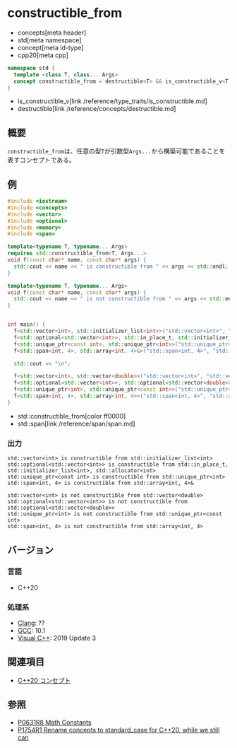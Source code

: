 # constructible_from
* concepts[meta header]
* std[meta namespace]
* concept[meta id-type]
* cpp20[meta cpp]

```cpp
namespace std {
  template <class T, class... Args>
  concept constructible_from = destructible<T> && is_constructible_v<T, Args...>;
}
```
* is_constructible_v[link /reference/type_traits/is_constructible.md]
* destructible[link /reference/concepts/destructible.md]

## 概要

`constructible_from`は、任意の型`T`が引数型`Args...`から構築可能であることを表すコンセプトである。

## 例

```cpp example
#include <iostream>
#include <concepts>
#include <vector>
#include <optional>
#include <memory>
#include <span>

template<typename T, typename... Args>
requires std::constructible_from<T, Args...>
void f(const char* name, const char* args) {
  std::cout << name << " is constructible from " << args << std::endl;
}

template<typename T, typename... Args>
void f(const char* name, const char* args) {
  std::cout << name << " is not constructible from " << args << std::endl;
}


int main() {
  f<std::vector<int>, std::initializer_list<int>>("std::vector<int>", "std::initializer_list<int>");
  f<std::optional<std::vector<int>>, std::in_place_t, std::initializer_list<int>, std::allocator<int>>("std::optional<std::vector<int>>", "std::in_place_t, std::initializer_list<int>, std::allocator<int>");
  f<std::unique_ptr<const int>, std::unique_ptr<int>>("std::unique_ptr<const int>", "std::unique_ptr<int>");
  f<std::span<int, 4>, std::array<int, 4>&>("std::span<int, 4>", "std::array<int, 4>&");

  std::cout << "\n";

  f<std::vector<int>, std::vector<double>>("std::vector<int>", "std::vector<double>");
  f<std::optional<std::vector<int>>, std::optional<std::vector<double>>>("std::optional<std::vector<int>>", "std::optional<std::vector<double>>");
  f<std::unique_ptr<int>, std::unique_ptr<const int>>("std::unique_ptr<int>", "std::unique_ptr<const int>");
  f<std::span<int, 4>, std::array<int, 4>>("std::span<int, 4>", "std::array<int, 4>");
}
```
* std::constructible_from[color ff0000]
* std::span[link /reference/span/span.md]

### 出力
```
std::vector<int> is constructible from std::initializer_list<int>
std::optional<std::vector<int>> is constructible from std::in_place_t, std::initializer_list<int>, std::allocator<int>
std::unique_ptr<const int> is constructible from std::unique_ptr<int>
std::span<int, 4> is constructible from std::array<int, 4>&

std::vector<int> is not constructible from std::vector<double>
std::optional<std::vector<int>> is not constructible from std::optional<std::vector<double>>
std::unique_ptr<int> is not constructible from std::unique_ptr<const int>
std::span<int, 4> is not constructible from std::array<int, 4>
```

## バージョン
### 言語
- C++20

### 処理系
- [Clang](/implementation.md#clang): ??
- [GCC](/implementation.md#gcc): 10.1
- [Visual C++](/implementation.md#visual_cpp): 2019 Update 3

## 関連項目

- [C++20 コンセプト](/lang/cpp20/concepts.md)


## 参照
- [P0631R8 Math Constants](http://www.open-std.org/jtc1/sc22/wg21/docs/papers/2019/p0631r8.pdf)
- [P1754R1 Rename concepts to standard_case for C++20, while we still can](http://www.open-std.org/jtc1/sc22/wg21/docs/papers/2019/p1754r1.pdf)
